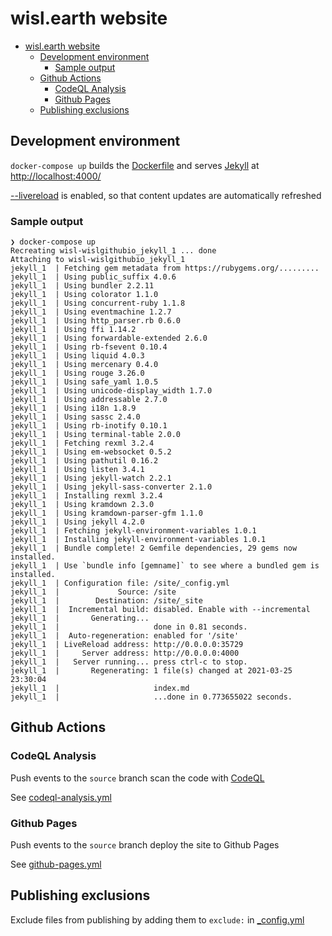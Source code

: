 # wisl.earth website

- [wisl.earth website](#wislearth-website)
  - [Development environment](#development-environment)
    - [Sample output](#sample-output)
  - [Github Actions](#github-actions)
    - [CodeQL Analysis](#codeql-analysis)
    - [Github Pages](#github-pages)
  - [Publishing exclusions](#publishing-exclusions)

## Development environment

`docker-compose up` builds the [Dockerfile](Dockerfile) and serves [Jekyll](https://jekyllrb.com/) at [http://localhost:4000/](http://localhost:4000/)

[--livereload](https://jekyllrb.com/docs/configuration/options/#serve-command-options) is enabled, so that content updates are automatically refreshed

### Sample output

```console
❯ docker-compose up
Recreating wisl-wislgithubio_jekyll_1 ... done
Attaching to wisl-wislgithubio_jekyll_1
jekyll_1  | Fetching gem metadata from https://rubygems.org/.........
jekyll_1  | Using public_suffix 4.0.6
jekyll_1  | Using bundler 2.2.11
jekyll_1  | Using colorator 1.1.0
jekyll_1  | Using concurrent-ruby 1.1.8
jekyll_1  | Using eventmachine 1.2.7
jekyll_1  | Using http_parser.rb 0.6.0
jekyll_1  | Using ffi 1.14.2
jekyll_1  | Using forwardable-extended 2.6.0
jekyll_1  | Using rb-fsevent 0.10.4
jekyll_1  | Using liquid 4.0.3
jekyll_1  | Using mercenary 0.4.0
jekyll_1  | Using rouge 3.26.0
jekyll_1  | Using safe_yaml 1.0.5
jekyll_1  | Using unicode-display_width 1.7.0
jekyll_1  | Using addressable 2.7.0
jekyll_1  | Using i18n 1.8.9
jekyll_1  | Using sassc 2.4.0
jekyll_1  | Using rb-inotify 0.10.1
jekyll_1  | Using terminal-table 2.0.0
jekyll_1  | Fetching rexml 3.2.4
jekyll_1  | Using em-websocket 0.5.2
jekyll_1  | Using pathutil 0.16.2
jekyll_1  | Using listen 3.4.1
jekyll_1  | Using jekyll-watch 2.2.1
jekyll_1  | Using jekyll-sass-converter 2.1.0
jekyll_1  | Installing rexml 3.2.4
jekyll_1  | Using kramdown 2.3.0
jekyll_1  | Using kramdown-parser-gfm 1.1.0
jekyll_1  | Using jekyll 4.2.0
jekyll_1  | Fetching jekyll-environment-variables 1.0.1
jekyll_1  | Installing jekyll-environment-variables 1.0.1
jekyll_1  | Bundle complete! 2 Gemfile dependencies, 29 gems now installed.
jekyll_1  | Use `bundle info [gemname]` to see where a bundled gem is installed.
jekyll_1  | Configuration file: /site/_config.yml
jekyll_1  |             Source: /site
jekyll_1  |        Destination: /site/_site
jekyll_1  |  Incremental build: disabled. Enable with --incremental
jekyll_1  |       Generating... 
jekyll_1  |                     done in 0.81 seconds.
jekyll_1  |  Auto-regeneration: enabled for '/site'
jekyll_1  | LiveReload address: http://0.0.0.0:35729
jekyll_1  |     Server address: http://0.0.0.0:4000
jekyll_1  |   Server running... press ctrl-c to stop.
jekyll_1  |       Regenerating: 1 file(s) changed at 2021-03-25 23:30:04
jekyll_1  |                     index.md
jekyll_1  |                     ...done in 0.773655022 seconds.
```

## Github Actions
### CodeQL Analysis
Push events to the `source` branch scan the code with [CodeQL](https://securitylab.github.com/tools/codeql/)

See [codeql-analysis.yml](.github/workflows/codeql-analysis.yml)
### Github Pages
Push events to the `source` branch deploy the site to Github Pages

See [github-pages.yml](.github/workflows/github-pages.yml)

## Publishing exclusions

Exclude files from publishing by adding them to `exclude:` in [_config.yml](_config.yml)
